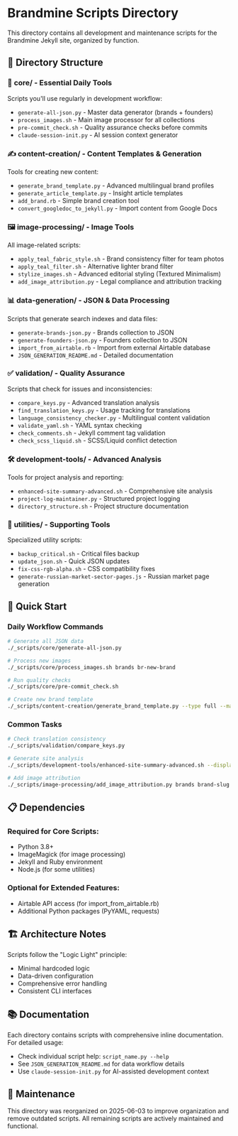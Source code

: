 # Brandmine Scripts Directory

This directory contains all development and maintenance scripts for the Brandmine Jekyll site, organized by function.

## 📁 Directory Structure

### 🎯 **core/** - Essential Daily Tools
Scripts you'll use regularly in development workflow:
- `generate-all-json.py` - Master data generator (brands + founders)
- `process_images.sh` - Main image processor for all collections
- `pre-commit_check.sh` - Quality assurance checks before commits
- `claude-session-init.py` - AI session context generator

### ✍️ **content-creation/** - Content Templates & Generation
Tools for creating new content:
- `generate_brand_template.py` - Advanced multilingual brand profiles
- `generate_article_template.py` - Insight article templates
- `add_brand.rb` - Simple brand creation tool
- `convert_googledoc_to_jekyll.py` - Import content from Google Docs

### 🖼️ **image-processing/** - Image Tools
All image-related scripts:
- `apply_teal_fabric_style.sh` - Brand consistency filter for team photos
- `apply_teal_filter.sh` - Alternative lighter brand filter
- `stylize_images.sh` - Advanced editorial styling (Textured Minimalism)
- `add_image_attribution.py` - Legal compliance and attribution tracking

### 📊 **data-generation/** - JSON & Data Processing
Scripts that generate search indexes and data files:
- `generate-brands-json.py` - Brands collection to JSON
- `generate-founders-json.py` - Founders collection to JSON
- `import_from_airtable.rb` - Import from external Airtable database
- `JSON_GENERATION_README.md` - Detailed documentation

### ✅ **validation/** - Quality Assurance
Scripts that check for issues and inconsistencies:
- `compare_keys.py` - Advanced translation analysis
- `find_translation_keys.py` - Usage tracking for translations
- `language_consistency_checker.py` - Multilingual content validation
- `validate_yaml.sh` - YAML syntax checking
- `check_comments.sh` - Jekyll comment tag validation
- `check_scss_liquid.sh` - SCSS/Liquid conflict detection

### 🛠️ **development-tools/** - Advanced Analysis
Tools for project analysis and reporting:
- `enhanced-site-summary-advanced.sh` - Comprehensive site analysis
- `project-log-maintainer.py` - Structured project logging
- `directory_structure.sh` - Project structure documentation

### 🔧 **utilities/** - Supporting Tools
Specialized utility scripts:
- `backup_critical.sh` - Critical files backup
- `update_json.sh` - Quick JSON updates
- `fix-css-rgb-alpha.sh` - CSS compatibility fixes
- `generate-russian-market-sector-pages.js` - Russian market page generation

## 🚀 Quick Start

### Daily Workflow Commands
```bash
# Generate all JSON data
./_scripts/core/generate-all-json.py

# Process new images
./_scripts/core/process_images.sh brands br-new-brand

# Run quality checks
./_scripts/core/pre-commit_check.sh

# Create new brand template
./_scripts/content-creation/generate_brand_template.py --type full --market ru --slug new-brand
```

### Common Tasks
```bash
# Check translation consistency
./_scripts/validation/compare_keys.py

# Generate site analysis
./_scripts/development-tools/enhanced-site-summary-advanced.sh --display

# Add image attribution
./_scripts/image-processing/add_image_attribution.py brands brand-slug image-name.jpg
```

## 📋 Dependencies

### Required for Core Scripts:
- Python 3.8+
- ImageMagick (for image processing)
- Jekyll and Ruby environment
- Node.js (for some utilities)

### Optional for Extended Features:
- Airtable API access (for import_from_airtable.rb)
- Additional Python packages (PyYAML, requests)

## 🏗️ Architecture Notes

Scripts follow the "Logic Light" principle:
- Minimal hardcoded logic
- Data-driven configuration
- Comprehensive error handling
- Consistent CLI interfaces

## 📚 Documentation

Each directory contains scripts with comprehensive inline documentation. For detailed usage:
- Check individual script help: `script_name.py --help`
- See `JSON_GENERATION_README.md` for data workflow details
- Use `claude-session-init.py` for AI-assisted development context

## 🧹 Maintenance

This directory was reorganized on 2025-06-03 to improve organization and remove outdated scripts. All remaining scripts are actively maintained and functional.